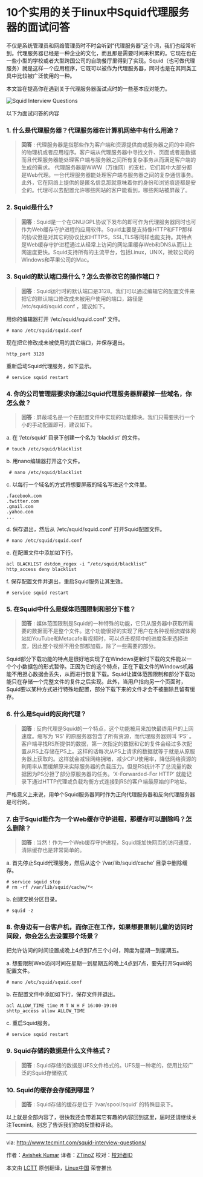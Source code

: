 10个实用的关于linux中Squid代理服务器的面试问答
================================================================================
不仅是系统管理员和网络管理员时不时会听到“代理服务器”这个词，我们也经常听到。代理服务器已经是一种企业的文化，而且那是需要时间来积累的。它现在也在一些小型的学校或者大型跨国公司的自助餐厅里得到了实现。Squid（也可做代理服务）就是这样一个应用程序，它既可以被作为代理服务器，同时也是在其同类工具中比较被广泛使用的一种。

本文旨在提高你在遇到关于代理服务器面试点时的一些基本应对能力。

![Squid Interview Questions](http://www.tecmint.com/wp-content/uploads/2014/07/Squid-Interview-Questions.png)

以下为面试问答的内容

### 1. 什么是代理服务器？代理服务器在计算机网络中有什么用途？ ###

> **回答** : 代理服务器是指那些作为客户端和资源提供商或服务器之间的中间件的物理机或者应用程序。客户端从代理服务器中寻找文件、页面或者是数据而且代理服务器能处理客户端与服务器之间所有复杂事务从而满足客户端的生成的需求。
代理服务器是WWW（万维网）的支柱，它们其中大部分都是Web代理。一台代理服务器能处理客户端与服务器之间的复杂通信事务。此外，它在网络上提供的是匿名信息那就意味着你的身份和浏览痕迹都是安全的。代理可以去配置允许哪些网站的客户能看到，哪些网站被屏蔽了。

### 2. Squid是什么? ###

> **回答** : Squid是一个在GNU/GPL协议下发布的即可作为代理服务器同时也可作为Web缓存守护进程的应用软件。Squid主要是支持像HTTP和FTP那样的协议但是对其它的协议比如HTTPS，SSL,TLS等同样也能支持。其特点是Web缓存守护进程通过从经常上访问的网站里缓存Web和DNS从而让上网速度更快。Squid支持所有的主流平台，包括Linux，UNIX，微软公司的Windows和苹果公司的Mac。

### 3. Squid的默认端口是什么？怎么去修改它的操作端口？ ###

> **回答** : Squid运行时的默认端口是3128。我们可以通过编辑它的配置文件来把它的默认端口修改成未被用户使用的端口，路径是 /etc/squid/squid.conf ，建议如下。

用你的编辑器打开 ‘/etc/squid/squid.conf’ 文件。

    # nano /etc/squid/squid.conf

现在把它修改成未被使用的其它端口，并保存退出。

    http_port 3128

重新启动Squid代理服务，如下显示。

    # service squid restart

### 4. 你的公司管理层要求你通过Squid代理服务器屏蔽掉一些域名，你怎么做？ ###

> **回答** : 屏蔽域名是一个在配置文件中实现的功能模块。我们只需要执行一个小的手动配置即可，建议如下。

a. 在 ‘/etc/squid’ 目录下创建一个名为 ‘blacklist’ 的文件。

    # touch /etc/squid/blacklist

b. 用nano编辑器打开这个文件。

     # nano /etc/squid/blacklist

c. 以每行一个域名的方式将想要屏蔽的域名写进这个文件里。

    .facebook.com
    .twitter.com
    .gmail.com
    .yahoo.com
    ...

d. 保存退出，然后从 ‘/etc/squid/squid.conf’ 打开Squid配置文件。

    # nano /etc/squid/squid.conf

e. 在配置文件中添加如下行。

    acl BLACKLIST dstdom_regex -i “/etc/squid/blacklist”
    http_access deny blacklist

f. 保存配置文件并退出，重启Squid服务让其生效。

    # service squid restart

### 5. 在Squid中什么是媒体范围限制和部分下载？ ###

> **回答** : 媒体范围限制是Squid的一种特殊的功能，它只从服务器中获取所需要的数据而不是整个文件。这个功能很好的实现了用户在各种视频流媒体网站如YouTube和Metacafe看视频时，可以点击视频中的进度条来选择进度，因此整个视频不用全部都加载，除了一些需要的部分。

Squid部分下载功能的特点是很好地实现了在Windows更新时下载的文件能以一个个小数据包的形式暂停。正因为它的这个特点，正在下载文件的Windows机器能不用担心数据会丢失，从而进行恢复下载。Squid让媒体范围限制和部分下载功能只在存储一个完整文件的复件之后实现。此外，当用户指向另一个页面时，Squid要以某种方式进行特殊地配置，部分下载下来的文件才会不被删除且留有缓存。

### 6. 什么是Squid的反向代理？ ###

> **回答** : 反向代理是Squid的一个特点，这个功能被用来加快最终用户的上网速度。缩写为 ‘RS’ 的原服务器包含了所有资源，而代理服务器则叫 ‘PS’ 。客户端寻找RS所提供的数据，第一次指定的数据和它的复件会经过多次配置从RS上存储在PS上。这样的话每次从PS上请求的数据就等于就是从原服务器上获取的。这样就会减轻网络拥堵，减少CPU使用率，降低网络资源的利用率从而缓解原来实际服务器的负载压力。但是RS统计不了总流量的数据因为PS分担了部分原服务器的任务。‘X-Forwarded-For HTTP’ 就能记录下通过HTTP代理或负载均衡方式连接到RS的客户端最原始的IP地址。

严格意义上来说，用单个Squid服务器同时作为正向代理服务器和反向代理服务器是可行的。

### 7. 由于Squid能作为一个Web缓存守护进程，那缓存可以删除吗？怎么删除？ ###

> **回答** : 当然！作为一个Web缓存守护进程，Squid能加快网页的访问速度，清除缓存也是非常简单的。

a. 首先停止Squid代理服务，然后从这个 ‘/var/lib/squid/cache’ 目录中删除缓存。

    # service squid stop
    # rm -rf /var/lib/squid/cache/*<

b. 创建交换分区目录。

    # squid -z

### 8. 你身边有一台客户机，而你正在工作，如果想要限制儿童的访问时间段，你会怎么去设置那个场景？ ###

把允许访问的时间设置成晚上4点到7点三个小时，跨度为星期一到星期五。

a. 想要限制Web访问时间在星期一到星期五的晚上4点到7点，要先打开Squid的配置文件。

    # nano /etc/squid/squid.conf

b. 在配置文件中添加如下行，保存文件并退出。

    acl ALLOW_TIME time M T W H F 16:00-19:00
    shttp_access allow ALLOW_TIME

c. 重启Squid服务。

    # service squid restart

### 9. Squid存储的数据是什么文件格式？ ###

> **回答** : Squid存储的数据是UFS文件格式的。UFS是一种老的，使用比较广泛的Squid存储格式

### 10. Squid的缓存会存储到哪里？ ###

> **回答** : Squid存储的缓存是位于 ‘/var/spool/squid’ 的特殊目录下。

以上就是全部内容了，很快我还会带着其它有趣的内容回到这里，届时还请继续关注Tecmint。别忘了告诉我们你的反馈和评论。

--------------------------------------------------------------------------------

via: http://www.tecmint.com/squid-interview-questions/

作者：[Avishek Kumar][a]
译者：[ZTinoZ](https://github.com/ZTinoZ)
校对：[校对者ID](https://github.com/校对者ID)

本文由 [LCTT](https://github.com/LCTT/TranslateProject) 原创翻译，[Linux中国](http://linux.cn/) 荣誉推出

[a]:http://www.tecmint.com/author/avishek/
